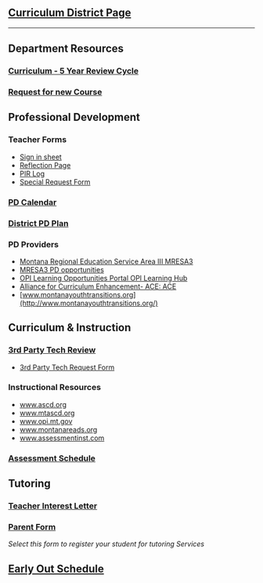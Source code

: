 ## [Curriculum District Page](https://www.laurel.k12.mt.us/departments/curriculum-instruction-assessment)
---
## Department Resources
### [Curriculum - 5 Year Review Cycle](https://www.laurel.k12.mt.us/departments/curriculum-instruction-assessment/curriculum-5-year-review-cycle)
### [Request for new Course](https://laurelk12mtus.finalsite.com/fs/form-manager/view/17671c76-10f1-429b-8f92-f472c0252745)

## Professional Development
### Teacher Forms
- [Sign in sheet](https://www.laurel.k12.mt.us/fs/resource-manager/view/3d478510-b833-4301-9e6a-558c3fa2ebe0)
- [Reflection Page](https://www.laurel.k12.mt.us/fs/resource-manager/view/c62b48e2-86f9-4270-8a40-345416ce2355)
- [PIR Log](https://www.laurel.k12.mt.us/fs/resource-manager/view/47aea054-78a0-491b-b88d-2e9ec1757978)
- [Special Request Form](https://www.laurel.k12.mt.us/fs/resource-manager/view/afd8ca9a-1648-4e79-8bff-f13f0d8e8a88)
### [PD Calendar](https://calendar.google.com/calendar/u/0/embed?src=laurel.k12.mt.us_tck5foto1g65vcrhr5m5g32f24@group.calendar.google.com&ctz=America/Denver)
### [District PD Plan](https://resources.finalsite.net/images/v1650575431/laurelk12mtus/qhemyc8rmwssgd8xr3lw/laurelpublicschools--yearpdplan2.pdf)
### PD Providers
- [Montana Regional Education Service Area III MRESA3](http://www.msubillings.edu/smart)
- [MRESA3 PD opportunities](https://www.mylearningplan.com/webreg/catalog.asp?H=1&D=15945)
- [OPI Learning Opportunities Portal OPI Learning Hub](http://mtplportal.org/)
- [Alliance for Curriculum Enhancement- ACE: ACE](http://mtace.org/new/blog/2016/10/19/home/)
- [www.montanayouthtransitions.org](http://www.montanayouthtransitions.org/)

## Curriculum & Instruction
### [3rd Party Tech Review](https://www.laurel.k12.mt.us/departments/curriculum-instruction-assessment/3rd-party-technology-resources-approval-process)
- [3rd Party Tech Request Form](https://docs.google.com/forms/d/e/1FAIpQLSd6on0bqdIhFez8k0bMVeQUBbvODdtWMFV8b7t8qF738WvtjA/viewform)
### Instructional Resources
- www.ascd.org
- www.mtascd.org
- www.opi.mt.gov 
- www.montanareads.org 
- www.assessmentinst.com 
### [Assessment Schedule](https://docs.google.com/spreadsheets/d/1gqFJYOvp2i1WUEaMuKqRhWh_yJRuGkFUncl4dYfxPSc/edit#gid=0)

## Tutoring
### [Teacher Interest Letter](https://www.laurel.k12.mt.us/fs/resource-manager/view/1ccc1613-5f2e-4bd3-9226-be3eeb3ac114)
### [Parent Form](http://www.laurel.k12.mt.us/docs/district/depts/18/lps%20tutoring%20parent%20letter%2018-19.pdf?id=1437) 
*Select this form to register your student for tutoring Services*

## [Early Out Schedule](https://www.laurel.k12.mt.us/fs/resource-manager/view/e933e5f5-5493-4051-ac1d-9573b6a92279)